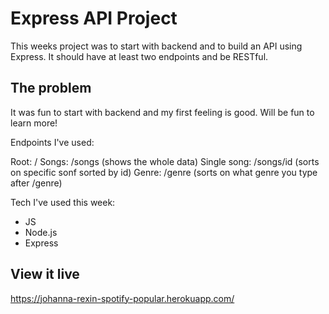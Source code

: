 # Express API Project
This weeks project was to start with backend and to build an API using Express. It should have at least two endpoints and be RESTful.

## The problem
It was fun to start with backend and my first feeling is good. Will be fun to learn more!

Endpoints I've used:

Root: /
Songs: /songs (shows the whole data)
Single song: /songs/id (sorts on specific sonf sorted by id)
Genre: /genre (sorts on what genre you type after /genre)

Tech I've used this week:
- JS
- Node.js
- Express

## View it live
https://johanna-rexin-spotify-popular.herokuapp.com/
